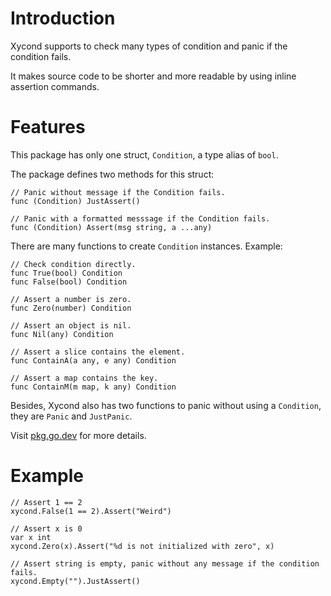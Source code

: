 # Introduction
Xycond supports to check many types of condition and panic if the condition
fails.

It makes source code to be shorter and more readable by using inline assertion
commands.

# Features
This package has only one struct, `Condition`, a type alias of `bool`.

The package defines two methods for this struct:
```golang
// Panic without message if the Condition fails.
func (Condition) JustAssert()

// Panic with a formatted messsage if the Condition fails.
func (Condition) Assert(msg string, a ...any)
```

There are many functions to create `Condition` instances. Example:
```golang
// Check condition directly.
func True(bool) Condition
func False(bool) Condition

// Assert a number is zero.
func Zero(number) Condition

// Assert an object is nil.
func Nil(any) Condition

// Assert a slice contains the element.
func ContainA(a any, e any) Condition

// Assert a map contains the key.
func ContainM(m map, k any) Condition
```

Besides, Xycond also has two functions to panic without using a `Condition`,
they are `Panic` and `JustPanic`.

Visit [pkg.go.dev](https://pkg.go.dev/github.com/xybor/xyplatform/xycond) for
more details.

# Example
```golang
// Assert 1 == 2
xycond.False(1 == 2).Assert("Weird")

// Assert x is 0
var x int
xycond.Zero(x).Assert("%d is not initialized with zero", x)

// Assert string is empty, panic without any message if the condition fails.
xycond.Empty("").JustAssert()
```
